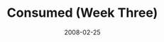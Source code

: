---
layout: media
category: media
series: "Consumed"
title: "Consumed (Week Three)"
date: 2008-02-25
description: "Chuck Mingo shares about how debt is bondage, but there is freedom to be found."
video: "http://s3.amazonaws.com/crossroadsvideomessages/consumed3.mp4"
video-poster: "https://www.crossroads.net/uploadedfiles/consumed3.jpg"
---